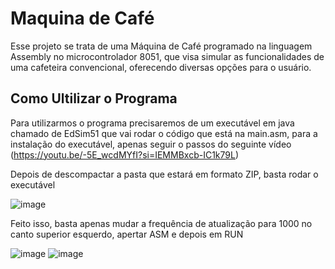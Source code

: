 # Maquina de Café

Esse projeto se trata de uma Máquina de Café programado na linguagem Assembly no microcontrolador 8051, que visa simular as funcionalidades de uma cafeteira convencional, oferecendo diversas opções para o usuário.

## Como Ultilizar o Programa

Para utilizarmos o programa precisaremos de um executável em java chamado de EdSim51 que vai rodar o código que está na main.asm, para a instalação do executável, apenas seguir o passos do seguinte vídeo (https://youtu.be/-5E_wcdMYfI?si=IEMMBxcb-IC1k79L)

Depois de descompactar a pasta que estará em formato ZIP, basta rodar o executável


![image](https://github.com/gbalbuquerque/MaquinaCafe/assets/115583227/edf64322-f050-4e1f-a725-f563357e4f94)

Feito isso, basta apenas mudar a frequência de atualização para 1000 no canto superior esquerdo, apertar ASM e depois em RUN

![image](https://github.com/gbalbuquerque/MaquinaCafe/assets/115583227/a1abe575-9e33-4e95-a3c3-d69c843ed500)
![image](https://github.com/gbalbuquerque/MaquinaCafe/assets/115583227/ef9bac14-0694-4232-9188-50fc417af34b)
